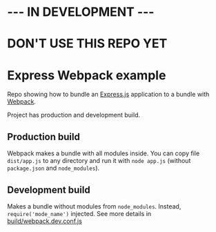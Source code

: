 # --- IN DEVELOPMENT ---
# DON'T USE THIS REPO YET


# Express Webpack example
Repo showing how to bundle an [Express.js](https://github.com/expressjs/express) 
application to a bundle with [Webpack](https://github.com/webpack/webpack).

Project has production and development build.

## Production build

Webpack makes a bundle with all modules inside. You can copy file `dist/app.js` to any directory
and run it with `node app.js` (without `package.json` and `node_modules`).

## Development build

Makes a bundle without modules from `node_modules`.
Instead, `require('mode_name')` injected. See more details in [build/webpack.dev.conf.js](build/webpack.dev.conf.js)
